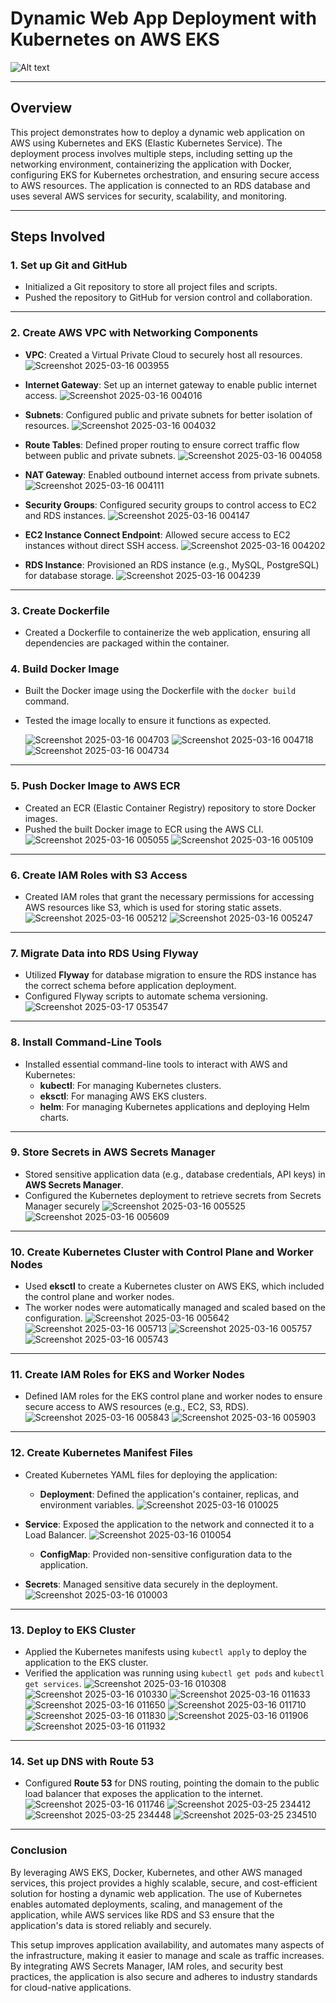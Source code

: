 
# Dynamic Web App Deployment with Kubernetes on AWS EKS

![Alt text](Host_a_Dynamic_Web_App_on_AWS_with_Kubernetes_and_Amazon_EKS.gif)

---


## Overview

This project demonstrates how to deploy a dynamic web application on AWS using Kubernetes and EKS (Elastic Kubernetes Service). The deployment process involves multiple steps, including setting up the networking environment, containerizing the application with Docker, configuring EKS for Kubernetes orchestration, and ensuring secure access to AWS resources. The application is connected to an RDS database and uses several AWS services for security, scalability, and monitoring.

---

## Steps Involved

### 1. Set up Git and GitHub
- Initialized a Git repository to store all project files and scripts.
- Pushed the repository to GitHub for version control and collaboration.

---

### 2. Create AWS VPC with Networking Components
- **VPC**: Created a Virtual Private Cloud to securely host all resources.
  ![Screenshot 2025-03-16 003955](https://github.com/user-attachments/assets/07b02ec4-4c0a-4aea-b150-89951a512c8f)

- **Internet Gateway**: Set up an internet gateway to enable public internet access.
  ![Screenshot 2025-03-16 004016](https://github.com/user-attachments/assets/6a5377ec-a25f-41da-bc77-198805e030d5)

- **Subnets**: Configured public and private subnets for better isolation of resources.
  ![Screenshot 2025-03-16 004032](https://github.com/user-attachments/assets/41b24b2d-93ec-4789-80f8-4fdd5eb5c67a)

- **Route Tables**: Defined proper routing to ensure correct traffic flow between public and private subnets.
  ![Screenshot 2025-03-16 004058](https://github.com/user-attachments/assets/d31f6d18-e322-40db-a0c2-d6583b0735fc)

- **NAT Gateway**: Enabled outbound internet access from private subnets.
  ![Screenshot 2025-03-16 004111](https://github.com/user-attachments/assets/d59c09b1-c693-4e69-8155-a24403474ee1)

- **Security Groups**: Configured security groups to control access to EC2 and RDS instances.
  ![Screenshot 2025-03-16 004147](https://github.com/user-attachments/assets/b36becbd-ddca-4853-9c8a-a444d90f9b37)

- **EC2 Instance Connect Endpoint**: Allowed secure access to EC2 instances without direct SSH access.
  ![Screenshot 2025-03-16 004202](https://github.com/user-attachments/assets/e4328e1a-575b-4353-ae0c-dd4555c97f30)

- **RDS Instance**: Provisioned an RDS instance (e.g., MySQL, PostgreSQL) for database storage.
  ![Screenshot 2025-03-16 004239](https://github.com/user-attachments/assets/7b547d15-6a16-4d6f-bc35-916a606c6e13)

--- 
### 3. Create Dockerfile
- Created a Dockerfile to containerize the web application, ensuring all dependencies are packaged within the container.
### 4. Build Docker Image
- Built the Docker image using the Dockerfile with the `docker build` command.
- Tested the image locally to ensure it functions as expected.

   ![Screenshot 2025-03-16 004703](https://github.com/user-attachments/assets/c1cc6119-2ef8-4870-aa49-b1013b2df8cf)
![Screenshot 2025-03-16 004718](https://github.com/user-attachments/assets/4b868d34-4501-4820-858c-b34eca880231)
![Screenshot 2025-03-16 004734](https://github.com/user-attachments/assets/7de62ef9-b330-4a63-99cd-0129d69e5d2c)

---
### 5. Push Docker Image to AWS ECR
- Created an ECR (Elastic Container Registry) repository to store Docker images.
- Pushed the built Docker image to ECR using the AWS CLI.
  ![Screenshot 2025-03-16 005055](https://github.com/user-attachments/assets/e25ed6a7-4496-4b8a-82b4-4af17e740345)
![Screenshot 2025-03-16 005109](https://github.com/user-attachments/assets/7a4c7629-ae91-410c-ba2a-710446ac504c)

---
### 6. Create IAM Roles with S3 Access
- Created IAM roles that grant the necessary permissions for accessing AWS resources like S3, which is used for storing static assets.
  ![Screenshot 2025-03-16 005212](https://github.com/user-attachments/assets/8a3e6703-9b7b-4b4b-89fe-41eefe55e6d1)
![Screenshot 2025-03-16 005247](https://github.com/user-attachments/assets/efc6cabf-859f-4856-bc15-d2884c8d566a)

---
### 7. Migrate Data into RDS Using Flyway
- Utilized **Flyway** for database migration to ensure the RDS instance has the correct schema before application deployment.
- Configured Flyway scripts to automate schema versioning.
  ![Screenshot 2025-03-17 053547](https://github.com/user-attachments/assets/38b9dbe8-9f4e-4296-9d0f-d1784a6b5e51)


---
### 8. Install Command-Line Tools
- Installed essential command-line tools to interact with AWS and Kubernetes:
  - **kubectl**: For managing Kubernetes clusters.
  - **eksctl**: For managing AWS EKS clusters.
  - **helm**: For managing Kubernetes applications and deploying Helm charts.

---

### 9. Store Secrets in AWS Secrets Manager
- Stored sensitive application data (e.g., database credentials, API keys) in **AWS Secrets Manager**.
- Configured the Kubernetes deployment to retrieve secrets from Secrets Manager securely
![Screenshot 2025-03-16 005525](https://github.com/user-attachments/assets/1cbf07a6-69fa-48ab-9933-0ffe524593f6)
![Screenshot 2025-03-16 005609](https://github.com/user-attachments/assets/8f48650d-7374-46ba-967b-38e23d882f81)

---
### 10. Create Kubernetes Cluster with Control Plane and Worker Nodes
- Used **eksctl** to create a Kubernetes cluster on AWS EKS, which included the control plane and worker nodes.
- The worker nodes were automatically managed and scaled based on the configuration.
  ![Screenshot 2025-03-16 005642](https://github.com/user-attachments/assets/6cce86a2-fb13-4580-98e2-e6ad00d1dd37)
![Screenshot 2025-03-16 005713](https://github.com/user-attachments/assets/1c286ca9-4859-4651-a8fd-43dc9f5d7040)
![Screenshot 2025-03-16 005757](https://github.com/user-attachments/assets/a880ebd2-8f42-4205-92a6-ca9484657204)
![Screenshot 2025-03-16 005743](https://github.com/user-attachments/assets/6701228a-eb86-44c0-98e7-e9ff7e92c35b)

---
### 11. Create IAM Roles for EKS and Worker Nodes
- Defined IAM roles for the EKS control plane and worker nodes to ensure secure access to AWS resources (e.g., EC2, S3, RDS).
  ![Screenshot 2025-03-16 005843](https://github.com/user-attachments/assets/3a92ab59-ff2e-424d-a991-b93091bf254c)
![Screenshot 2025-03-16 005903](https://github.com/user-attachments/assets/585ae0b1-8329-45d4-96e8-43527cc967a4)

---
### 12. Create Kubernetes Manifest Files
- Created Kubernetes YAML files for deploying the application:
  - **Deployment**: Defined the application's container, replicas, and environment variables.
    ![Screenshot 2025-03-16 010025](https://github.com/user-attachments/assets/894dd769-a4cf-402f-80f5-e8aaa88d68b0)

 - **Service**: Exposed the application to the network and connected it to a Load Balancer.
   ![Screenshot 2025-03-16 010054](https://github.com/user-attachments/assets/4a450f8c-78fc-4155-b004-5144c7aa151a)

   - **ConfigMap**: Provided non-sensitive configuration data to the application.
  - **Secrets**: Managed sensitive data securely in the deployment.
![Screenshot 2025-03-16 010003](https://github.com/user-attachments/assets/2f97bc0f-94b3-4d37-b90b-a6d5c480f319)

---
### 13. Deploy to EKS Cluster
- Applied the Kubernetes manifests using `kubectl apply` to deploy the application to the EKS cluster.
- Verified the application was running using `kubectl get pods` and `kubectl get services`.
  ![Screenshot 2025-03-16 010308](https://github.com/user-attachments/assets/d48faaf9-b7b5-4c77-a012-797d9e9f98ed)
![Screenshot 2025-03-16 010330](https://github.com/user-attachments/assets/f041ebaa-d98e-4b6c-863d-78a7899767c3)
![Screenshot 2025-03-16 011633](https://github.com/user-attachments/assets/c9c7ea41-874c-4b77-8335-33744e4fd906)
![Screenshot 2025-03-16 011650](https://github.com/user-attachments/assets/c741b504-5863-48e6-897e-497b7352ea27)
![Screenshot 2025-03-16 011710](https://github.com/user-attachments/assets/4a357d07-8045-4b16-9b81-92fd6788b860)
![Screenshot 2025-03-16 011830](https://github.com/user-attachments/assets/362de78a-d923-4c4b-b49e-c70b39cb8f86)
![Screenshot 2025-03-16 011906](https://github.com/user-attachments/assets/e908c4b7-1cb0-47ba-8215-a58ca51f2f79)
![Screenshot 2025-03-16 011932](https://github.com/user-attachments/assets/a0f47ba2-7e33-40c8-80c5-84ec308d2493)

---
### 14. Set up DNS with Route 53
- Configured **Route 53** for DNS routing, pointing the domain to the public load balancer that exposes the application to the internet.
![Screenshot 2025-03-16 011746](https://github.com/user-attachments/assets/91c0b657-ec75-45d4-ab4a-5a86a51dc025)
![Screenshot 2025-03-25 234412](https://github.com/user-attachments/assets/20bbf158-50e7-48b2-8690-28e429746255)
![Screenshot 2025-03-25 234448](https://github.com/user-attachments/assets/42cb57c6-de97-4087-bba7-1bb27fdc243c)
![Screenshot 2025-03-25 234510](https://github.com/user-attachments/assets/c85597d1-e5b6-426d-b84f-3409a319ef95)




---

### Conclusion
By leveraging AWS EKS, Docker, Kubernetes, and other AWS managed services, this project provides a highly scalable, secure, and cost-efficient solution for hosting a dynamic web application. The use of Kubernetes enables automated deployments, scaling, and management of the application, while AWS services like RDS and S3 ensure that the application's data is stored reliably and securely.

This setup improves application availability, and automates many aspects of the infrastructure, making it easier to manage and scale as traffic increases. By integrating AWS Secrets Manager, IAM roles, and security best practices, the application is also secure and adheres to industry standards for cloud-native applications.





